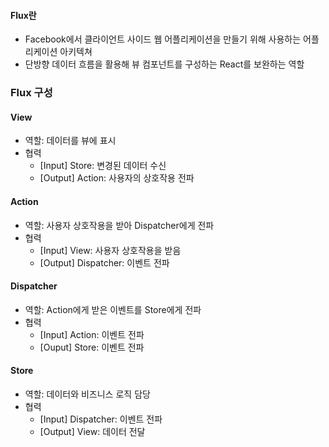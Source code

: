 #### Flux란
- Facebook에서 클라이언트 사이드 웹 어플리케이션을 만들기 위해 사용하는 어플리케이션 아키텍쳐
- 단방향 데이터 흐름을 활용해 뷰 컴포넌트를 구성하는 React를 보완하는 역할

### Flux 구성
#### View
- 역할: 데이터를 뷰에 표시
- 협력
  - [Input] Store: 변경된 데이터 수신
  - [Output] Action: 사용자의 상호작용 전파

#### Action
- 역할: 사용자 상호작용을 받아 Dispatcher에게 전파
- 협력
  - [Input] View: 사용자 상호작용을 받음
  - [Output] Dispatcher: 이벤트 전파

#### Dispatcher
- 역할: Action에게 받은 이벤트를 Store에게 전파
- 협력
  - [Input] Action: 이벤트 전파
  - [Ouput] Store: 이벤트 전파

#### Store
- 역할: 데이터와 비즈니스 로직 담당
- 협력
  - [Input] Dispatcher: 이벤트 전파
  - [Output] View: 데이터 전달